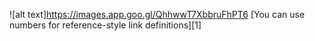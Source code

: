 ![alt text]https://images.app.goo.gl/QhhwwT7XbbruFhPT6
[You can use numbers for reference-style link definitions][1]
